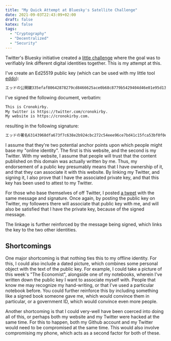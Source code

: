 ```yaml
---
title: "My Quick Attempt at Bluesky's Satellite Challenge"
date: 2021-09-03T22:43:09+02:00
draft: false
katex: false
tags:
  - "Cryptography"
  - "Decentralized"
  - "Security"
---
```


Twitter's Bluesky initiative created a [little challenge](https://blueskyweb.org/satellite)
where the goal was to verifiably link different digital identities together. This
is my attempt at this.
<!--more-->

I've create an Ed25519 public key (which can be used with my little tool [eddo](https://github.com/cronokirby/eddo)):

```txt
エッドの公開鍵335efaf80642878279cd8466625ace0b68c8779b5429404d46e01e95d13eb980
```

I've signed the following document, verbatim:

```txt
This is Cronokirby.
My twitter is https://twitter.com/cronokirby.
My website is https://cronokirby.com.
```

resulting in the following signature:

```txt
エッドの署名63143968dfa673f7c638e2b924cbc272c54eee96ce7bd41c15fca53bf0f0e76c9859924b184bbdc6d8257338c18aa5f34555e5c39efa5bc94fe9480d4bfd9008
```

I assume that they're two potential anchor points upon which people might base my "online identity". 
The first is this website, and the second is my Twitter. With my website, I assume that people will
trust that the content published on this domain was actually written by me. Thus, my endorsement
of a public key presumably means that I have ownership of it, and that they can associate it with this
website. By linking my Twitter, and signing it, I also prove that I have the associated private key,
and that this key has been used to attest to my Twitter.

For those who base themselves of off Twitter, I posted [a tweet](https://twitter.com/cronokirby/status/1433892710977572925)
with the same message and signature. Once again, by posting the public key on Twitter, my followers there
will associate that public key with me, and will also be satisfied that I have the private key, because
of the signed message.

The linkage is further reinforced by the message being signed, which links the key to the two other identities.

## Shortcomings

One major shortcoming is that nothing ties this to my offline identity. For this, I could also include
a dated picture, which combines some personal object with the text of the public key. For example,
I could take a picture of this week's "The Economist", alongside one of my notebooks, wherein
I've written down the public key I want to associate myself with. People that know me may
recognize my hand-writing, or that I've used a particular notebook before. You could further
reinforce this by including something like a signed book someone gave me, which would
convince them in particular, or a government ID, which would convince even more people.

Another shortcoming is that I could very-well have been coerced into doing all of this,
or perhaps both my website and my Twitter were hacked at the same time. For this to happen,
both my Github account and my Twitter would need to be compromised at the same time.
This would also involve compromising my phone, which acts as a second factor for both
of these.
